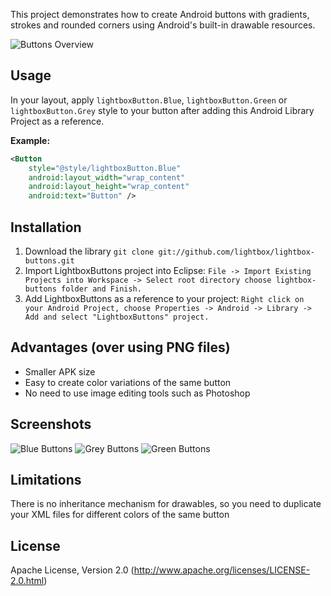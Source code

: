 This project demonstrates how to create Android buttons with gradients, strokes and rounded corners using Android's built-in drawable resources.
 
 
![Buttons Overview](http://dl.dropbox.com/u/117731/buttons_main.png)

## Usage
In your layout, apply ``lightboxButton.Blue``, ``lightboxButton.Green`` or ``lightboxButton.Grey`` style to your button after adding this Android Library Project as a reference.

**Example:**
```xml
<Button
    style="@style/lightboxButton.Blue"
    android:layout_width="wrap_content"
    android:layout_height="wrap_content"
    android:text="Button" />
```

## Installation
1. Download the library
``git clone git://github.com/lightbox/lightbox-buttons.git``
2. Import LightboxButtons project into Eclipse:
``File -> Import Existing Projects into Workspace -> Select root directory
choose lightbox-buttons folder and Finish.``
3. Add LightboxButtons as a reference to your project:
``Right click on your Android Project, choose Properties -> Android -> Library -> Add and select "LightboxButtons" project.``

## Advantages (over using PNG files)
* Smaller APK size
* Easy to create color variations of the same button
* No need to use image editing tools such as Photoshop

## Screenshots
![Blue Buttons](http://dl.dropbox.com/u/117731/buttons_blue.png)
![Grey Buttons](http://dl.dropbox.com/u/117731/buttons_grey.png)
![Green Buttons](http://dl.dropbox.com/u/117731/buttons_green.png)

## Limitations
There is no inheritance mechanism for drawables, so you need to duplicate your XML files for different colors of the same button

## License
Apache License, Version 2.0 (http://www.apache.org/licenses/LICENSE-2.0.html)